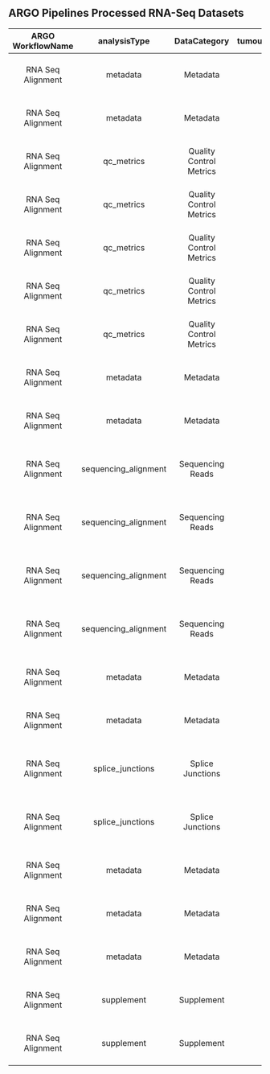## ARGO Pipelines Processed RNA-Seq Datasets
**ARGO WorkflowName**|**analysisType**|**DataCategory**|**tumourNormalDesignation**|**FileType**|**OpenBucketURL**
:-----:|:-----:|:-----:|:-----:|:-----:|:-----:
RNA Seq Alignment|metadata|Metadata|Tumour|JSON|https://object.cancercollaboratory.org:9080/swift/v1/genomics-public-data/benchmark-datasets/TCRB-CA/DO262483/RNA-Seq/qc_metrics/tumour/01d9f62f-4e63-4c6b-99f6-2f4e639c6b6e.qc_metrics.json
RNA Seq Alignment|metadata|Metadata|Tumour|JSON|https://object.cancercollaboratory.org:9080/swift/v1/genomics-public-data/benchmark-datasets/TCRB-CA/DO262483/RNA-Seq/qc_metrics/tumour/42d0016d-ddb7-4a1d-9001-6dddb7aa1d8f.qc_metrics.json
RNA Seq Alignment|qc_metrics|Quality Control Metrics|Tumour|TGZ|https://object.cancercollaboratory.org:9080/swift/v1/genomics-public-data/benchmark-datasets/TCRB-CA/DO262483/RNA-Seq/qc_metrics/tumour/TCRB-CA.DO262483.SA622780.rna-seq.20220121.TCRBOA7T-RNA.fastqc.tgz
RNA Seq Alignment|qc_metrics|Quality Control Metrics|Tumour|TGZ|https://object.cancercollaboratory.org:9080/swift/v1/genomics-public-data/benchmark-datasets/TCRB-CA/DO262483/RNA-Seq/qc_metrics/tumour/TCRB-CA.DO262483.SA622780.rna-seq.20220122.hisat2.collectrnaseqmetrics.tgz
RNA Seq Alignment|qc_metrics|Quality Control Metrics|Tumour|TGZ|https://object.cancercollaboratory.org:9080/swift/v1/genomics-public-data/benchmark-datasets/TCRB-CA/DO262483/RNA-Seq/qc_metrics/tumour/TCRB-CA.DO262483.SA622780.rna-seq.20220122.hisat2.duplicates_metrics.tgz
RNA Seq Alignment|qc_metrics|Quality Control Metrics|Tumour|TGZ|https://object.cancercollaboratory.org:9080/swift/v1/genomics-public-data/benchmark-datasets/TCRB-CA/DO262483/RNA-Seq/qc_metrics/tumour/TCRB-CA.DO262483.SA622780.rna-seq.20220122.star.collectrnaseqmetrics.tgz
RNA Seq Alignment|qc_metrics|Quality Control Metrics|Tumour|TGZ|https://object.cancercollaboratory.org:9080/swift/v1/genomics-public-data/benchmark-datasets/TCRB-CA/DO262483/RNA-Seq/qc_metrics/tumour/TCRB-CA.DO262483.SA622780.rna-seq.20220122.star.duplicates_metrics.tgz
RNA Seq Alignment|metadata|Metadata|Tumour|JSON|https://object.cancercollaboratory.org:9080/swift/v1/genomics-public-data/benchmark-datasets/TCRB-CA/DO262483/RNA-Seq/qc_metrics/tumour/d9c2a026-a5e5-487a-82a0-26a5e5487a38.qc_metrics.json
RNA Seq Alignment|metadata|Metadata|Tumour|JSON|https://object.cancercollaboratory.org:9080/swift/v1/genomics-public-data/benchmark-datasets/TCRB-CA/DO262483/RNA-Seq/sequencing_alignment/tumour/9685c803-46d7-47ee-85c8-0346d7d7eed0.sequencing_alignment.json
RNA Seq Alignment|sequencing_alignment|Sequencing Reads|Tumour|CRAM|https://object.cancercollaboratory.org:9080/swift/v1/genomics-public-data/benchmark-datasets/TCRB-CA/DO262483/RNA-Seq/sequencing_alignment/tumour/TCRB-CA.DO262483.SA622780.rna-seq.20220122.hisat2.genome_aln.cram
RNA Seq Alignment|sequencing_alignment|Sequencing Reads|Tumour|CRAI|https://object.cancercollaboratory.org:9080/swift/v1/genomics-public-data/benchmark-datasets/TCRB-CA/DO262483/RNA-Seq/sequencing_alignment/tumour/TCRB-CA.DO262483.SA622780.rna-seq.20220122.hisat2.genome_aln.cram.crai
RNA Seq Alignment|sequencing_alignment|Sequencing Reads|Tumour|CRAM|https://object.cancercollaboratory.org:9080/swift/v1/genomics-public-data/benchmark-datasets/TCRB-CA/DO262483/RNA-Seq/sequencing_alignment/tumour/TCRB-CA.DO262483.SA622780.rna-seq.20220122.star.genome_aln.cram
RNA Seq Alignment|sequencing_alignment|Sequencing Reads|Tumour|CRAI|https://object.cancercollaboratory.org:9080/swift/v1/genomics-public-data/benchmark-datasets/TCRB-CA/DO262483/RNA-Seq/sequencing_alignment/tumour/TCRB-CA.DO262483.SA622780.rna-seq.20220122.star.genome_aln.cram.crai
RNA Seq Alignment|metadata|Metadata|Tumour|JSON|https://object.cancercollaboratory.org:9080/swift/v1/genomics-public-data/benchmark-datasets/TCRB-CA/DO262483/RNA-Seq/sequencing_alignment/tumour/bfb4fd5c-f44b-42e5-b4fd-5cf44bb2e5f5.sequencing_alignment.json
RNA Seq Alignment|metadata|Metadata|Tumour|JSON|https://object.cancercollaboratory.org:9080/swift/v1/genomics-public-data/benchmark-datasets/TCRB-CA/DO262483/RNA-Seq/splice_junctions/tumour/2616162a-a34a-4ec1-9616-2aa34a3ec1d4.splice_junctions.json
RNA Seq Alignment|splice_junctions|Splice Junctions|Tumour|TXT|https://object.cancercollaboratory.org:9080/swift/v1/genomics-public-data/benchmark-datasets/TCRB-CA/DO262483/RNA-Seq/splice_junctions/tumour/TCRB-CA.DO262483.SA622780.rna-seq.20220122.hisat2.splice_junctions.txt
RNA Seq Alignment|splice_junctions|Splice Junctions|Tumour|TXT|https://object.cancercollaboratory.org:9080/swift/v1/genomics-public-data/benchmark-datasets/TCRB-CA/DO262483/RNA-Seq/splice_junctions/tumour/TCRB-CA.DO262483.SA622780.rna-seq.20220122.star.splice_junctions.txt
RNA Seq Alignment|metadata|Metadata|Tumour|JSON|https://object.cancercollaboratory.org:9080/swift/v1/genomics-public-data/benchmark-datasets/TCRB-CA/DO262483/RNA-Seq/splice_junctions/tumour/d6c41dce-7f04-4520-841d-ce7f04e52089.splice_junctions.json
RNA Seq Alignment|metadata|Metadata|Tumour|JSON|https://object.cancercollaboratory.org:9080/swift/v1/genomics-public-data/benchmark-datasets/TCRB-CA/DO262483/RNA-Seq/supplement/tumour/39de30e7-aa74-4902-9e30-e7aa74390237.supplement.json
RNA Seq Alignment|metadata|Metadata|Tumour|JSON|https://object.cancercollaboratory.org:9080/swift/v1/genomics-public-data/benchmark-datasets/TCRB-CA/DO262483/RNA-Seq/supplement/tumour/56585649-8978-4fb4-9856-4989784fb422.supplement.json
RNA Seq Alignment|supplement|Supplement|Tumour|TGZ|https://object.cancercollaboratory.org:9080/swift/v1/genomics-public-data/benchmark-datasets/TCRB-CA/DO262483/RNA-Seq/supplement/tumour/TCRB-CA.DO262483.SA622780.rna-seq.20220122.hisat2.supplement.tgz
RNA Seq Alignment|supplement|Supplement|Tumour|TGZ|https://object.cancercollaboratory.org:9080/swift/v1/genomics-public-data/benchmark-datasets/TCRB-CA/DO262483/RNA-Seq/supplement/tumour/TCRB-CA.DO262483.SA622780.rna-seq.20220122.star.supplement.tgz
